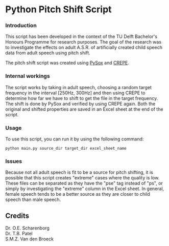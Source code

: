 # Python Pitch Shift Script
### Introduction
This script has been developed in the context of the TU Delft Bachelor's Honours Programme for research purposes. The goal of the research was to investigate the effects on adult A.S.R. of artificially created child speech data from adult speech using pitch shift.

The pitch shift script was created using [PySox](https://pypi.org/project/pysox/) and [CREPE](https://pypi.org/project/crepe/).

### Internal workings
The script works by taking in adult speech, choosing a random target frequency in the interval [250Hz, 300Hz] and then using CREPE to determine how far we have to shift to get the file in the target frequency. The shift is done by PySox and verified by using CREPE again. Both the original and shifted properties are saved in an Excel sheet at the end of the script.

### Usage
To use this script, you can run it by using the following command:
```
python main.py source_dir target_dir excel_sheet_name
```

### Issues
Because not all adult speech is fit to be a source for pitch shifting, it is possible that this script creates "extreme" cases where the quality is low. These files can be separated as they have the "pse" tag instead of "ps", or simply by investigating the "extreme" column in the Excel sheet. In general, female speech tends to be a better source as they are closer to child speech than male speech.

## Credits
Dr. O.E. Scharenborg  
Dr. T.B. Patel  
S.M.Z. Van den Broeck
